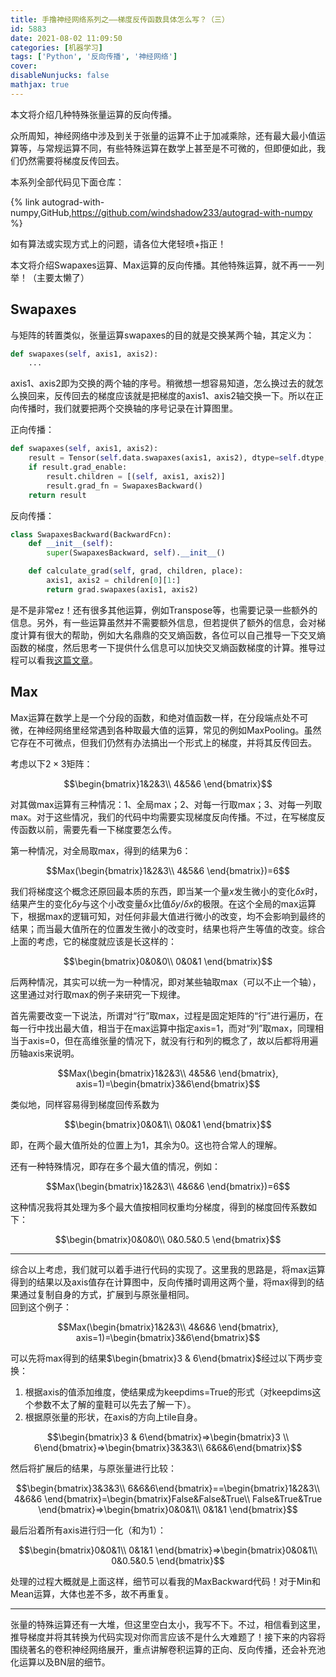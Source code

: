 ```yaml
---
title: 手撸神经网络系列之——梯度反传函数具体怎么写？（三）
id: 5883
date: 2021-08-02 11:09:50
categories: [机器学习]
tags: ['Python', '反向传播', '神经网络']
cover: 
disableNunjucks: false
mathjax: true
---
```


本文将介绍几种特殊张量运算的反向传播。


众所周知，神经网络中涉及到关于张量的运算不止于加减乘除，还有最大最小值运算等，与常规运算不同，有些特殊运算在数学上甚至是不可微的，但即便如此，我们仍然需要将梯度反传回去。

本系列全部代码见下面仓库：

{% link autograd-with-numpy,GitHub,https://github.com/windshadow233/autograd-with-numpy %}

如有算法或实现方式上的问题，请各位大佬轻喷+指正！

本文将介绍Swapaxes运算、Max运算的反向传播。其他特殊运算，就不再一一列举！（主要太懒了）


## Swapaxes


与矩阵的转置类似，张量运算swapaxes的目的就是交换某两个轴，其定义为：



```python
def swapaxes(self, axis1, axis2):
    ...
```

axis1、axis2即为交换的两个轴的序号。稍微想一想容易知道，怎么换过去的就怎么换回来，反传回去的梯度应该就是把梯度的axis1、axis2轴交换一下。所以在正向传播时，我们就要把两个交换轴的序号记录在计算图里。


正向传播：



```python
def swapaxes(self, axis1, axis2):
    result = Tensor(self.data.swapaxes(axis1, axis2), dtype=self.dtype, requires_grad=self.requires_grad)
    if result.grad_enable:
        result.children = [(self, axis1, axis2)]
        result.grad_fn = SwapaxesBackward()
    return result
```

反向传播：



```python
class SwapaxesBackward(BackwardFcn):
    def __init__(self):
        super(SwapaxesBackward, self).__init__()

    def calculate_grad(self, grad, children, place):
        axis1, axis2 = children[0][1:]
        return grad.swapaxes(axis1, axis2)
```

是不是非常ez！还有很多其他运算，例如Transpose等，也需要记录一些额外的信息。另外，有一些运算虽然并不需要额外信息，但若提供了额外的信息，会对梯度计算有很大的帮助，例如大名鼎鼎的交叉熵函数，各位可以自己推导一下交叉熵函数的梯度，然后思考一下提供什么信息可以加快交叉熵函数梯度的计算。推导过程可以看我[这篇文章](https://blog.fyz666.xyz/blog/5174/)。


## Max


Max运算在数学上是一个分段的函数，和绝对值函数一样，在分段端点处不可微，在神经网络里经常遇到各种取最大值的运算，常见的例如MaxPooling。虽然它存在不可微点，但我们仍然有办法搞出一个形式上的梯度，并将其反传回去。


考虑以下$2\times 3$矩阵：


$$\begin{bmatrix}1&2&3\\ 4&5&6 \end{bmatrix}$$


对其做max运算有三种情况：1、全局max；2、对每一行取max；3、对每一列取max。对于这些情况，我们的代码中均需要实现梯度反向传播。不过，在写梯度反传函数以前，需要先看一下梯度要怎么传。


第一种情况，对全局取max，得到的结果为6：


$$Max(\begin{bmatrix}1&2&3\\ 4&5&6 \end{bmatrix})=6$$


我们将梯度这个概念还原回最本质的东西，即当某一个量$x$发生微小的变化$\delta x$时，结果产生的变化$\delta y$与这个小改变量$\delta x$比值$\delta y / \delta x$的极限。在这个全局的max运算下，根据max的逻辑可知，对任何非最大值进行微小的改变，均不会影响到最终的结果；而当最大值所在的位置发生微小的改变时，结果也将产生等值的改变。综合上面的考虑，它的梯度就应该是长这样的：


$$\begin{bmatrix}0&0&0\\ 0&0&1 \end{bmatrix}$$


后两种情况，其实可以统一为一种情况，即对某些轴取max（可以不止一个轴），这里通过对行取max的例子来研究一下规律。


首先需要改变一下说法，所谓对“行”取max，过程是固定矩阵的“行”进行遍历，在每一行中找出最大值，相当于在max运算中指定axis=1，而对“列”取max，同理相当于axis=0，但在高维张量的情况下，就没有行和列的概念了，故以后都将用遍历轴axis来说明。


$$Max(\begin{bmatrix}1&2&3\\ 4&5&6 \end{bmatrix}, axis=1)=\begin{bmatrix}3&6\end{bmatrix}$$


类似地，同样容易得到梯度回传系数为


$$\begin{bmatrix}0&0&1\\ 0&0&1 \end{bmatrix}$$


即，在两个最大值所处的位置上为1，其余为0。这也符合常人的理解。


还有一种特殊情况，即存在多个最大值的情况，例如：


$$Max(\begin{bmatrix}1&2&3\\ 4&6&6 \end{bmatrix})=6$$


这种情况我将其处理为多个最大值按相同权重均分梯度，得到的梯度回传系数如下：


$$\begin{bmatrix}0&0&0\\ 0&0.5&0.5 \end{bmatrix}$$




---

综合以上考虑，我们就可以着手进行代码的实现了。这里我的思路是，将max运算得到的结果以及axis值存在计算图中，反向传播时调用这两个量，将max得到的结果通过复制自身的方式，扩展到与原张量相同。  
回到这个例子：


$$Max(\begin{bmatrix}1&2&3\\ 4&6&6 \end{bmatrix}, axis=1)=\begin{bmatrix}3&6\end{bmatrix}$$


可以先将max得到的结果$\begin{bmatrix}3 & 6\end{bmatrix}$经过以下两步变换：


1. 根据axis的值添加维度，使结果成为keepdims=True的形式（对keepdims这个参数不太了解的童鞋可以先去了解一下）。
2. 根据原张量的形状，在axis的方向上tile自身。

$$\begin{bmatrix}3 & 6\end{bmatrix}=>\begin{bmatrix}3 \\ 6\end{bmatrix}=>\begin{bmatrix}3&3&3\\ 6&6&6\end{bmatrix}$$


然后将扩展后的结果，与原张量进行比较：


$$\begin{bmatrix}3&3&3\\ 6&6&6\end{bmatrix}==\begin{bmatrix}1&2&3\\ 4&6&6 \end{bmatrix}=\begin{bmatrix}False&False&True\\ False&True&True \end{bmatrix}=>\begin{bmatrix}0&0&1\\ 0&1&1 \end{bmatrix}$$


最后沿着所有axis进行归一化（和为1）：


$$\begin{bmatrix}0&0&1\\ 0&1&1 \end{bmatrix}=>\begin{bmatrix}0&0&1\\ 0&0.5&0.5 \end{bmatrix}$$


处理的过程大概就是上面这样，细节可以看我的MaxBackward代码！对于Min和Mean运算，大体也差不多，故不再重复。




---

张量的特殊运算还有一大堆，但这里空白太小，我写不下。不过，相信看到这里，推导梯度并将其转换为代码实现对你而言应该不是什么大难题了！接下来的内容将围绕著名的卷积神经网络展开，重点讲解卷积运算的正向、反向传播，还会补充池化运算以及BN层的细节。
